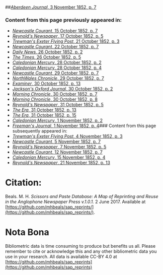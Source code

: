 ##[*Aberdeen Journal*, 3 November 1852, p. 7](https://mhbeals.github.io/sap_html/Aberdeen-Journal/Aberdeen-Journal-3-November-1852-p-7)

### Content from this page previously appeared in:
+ [*Newcastle Courant*, 15 October 1852, p. 7](https://mhbeals.github.io/sap_html/Newcastle-Courant/Newcastle-Courant-15-October-1852-p-7)
+ [*Reynold's Newspaper*, 17 October 1852, p. 5](https://mhbeals.github.io/sap_html/Reynold's-Newspaper/Reynold's-Newspaper-17-October-1852-p-5)
+ [*Trewman's Exeter Flying Post*, 21 October 1852, p. 3](https://mhbeals.github.io/sap_html/Trewman's-Exeter-Flying-Post/Trewman's-Exeter-Flying-Post-21-October-1852-p-3)
+ [*Newcastle Courant*, 22 October 1852, p. 7](https://mhbeals.github.io/sap_html/Newcastle-Courant/Newcastle-Courant-22-October-1852-p-7)
+ [*Daily News*, 26 October 1852, p. 2](https://mhbeals.github.io/sap_html/Daily-News/Daily-News-26-October-1852-p-2)
+ [*The Times*, 26 October 1852, p. 5](https://mhbeals.github.io/sap_html/The-Times/The-Times-26-October-1852-p-5)
+ [*Caledonian Mercury*, 28 October 1852, p. 2](https://mhbeals.github.io/sap_html/Caledonian-Mercury/Caledonian-Mercury-28-October-1852-p-2)
+ [*Caledonian Mercury*, 28 October 1852, p. 4](https://mhbeals.github.io/sap_html/Caledonian-Mercury/Caledonian-Mercury-28-October-1852-p-4)
+ [*Newcastle Courant*, 29 October 1852, p. 7](https://mhbeals.github.io/sap_html/Newcastle-Courant/Newcastle-Courant-29-October-1852-p-7)
+ [*NorthWales Chronicle*, 29 October 1852, p. 7](https://mhbeals.github.io/sap_html/NorthWales-Chronicle/NorthWales-Chronicle-29-October-1852-p-7)
+ [*Examiner*, 30 October 1852, p. 13](https://mhbeals.github.io/sap_html/Examiner/Examiner-30-October-1852-p-13)
+ [*Jackson's Oxford Journal*, 30 October 1852, p. 2](https://mhbeals.github.io/sap_html/Jackson's-Oxford-Journal/Jackson's-Oxford-Journal-30-October-1852-p-2)
+ [*Morning Chronicle*, 30 October 1852, p. 7](https://mhbeals.github.io/sap_html/Morning-Chronicle/Morning-Chronicle-30-October-1852-p-7)
+ [*Morning Chronicle*, 30 October 1852, p. 8](https://mhbeals.github.io/sap_html/Morning-Chronicle/Morning-Chronicle-30-October-1852-p-8)
+ [*Reynold's Newspaper*, 31 October 1852, p. 5](https://mhbeals.github.io/sap_html/Reynold's-Newspaper/Reynold's-Newspaper-31-October-1852-p-5)
+ [*The Era*, 31 October 1852, p. 13](https://mhbeals.github.io/sap_html/The-Era/The-Era-31-October-1852-p-13)
+ [*The Era*, 31 October 1852, p. 15](https://mhbeals.github.io/sap_html/The-Era/The-Era-31-October-1852-p-15)
+ [*Caledonian Mercury*, 1 November 1852, p. 2](https://mhbeals.github.io/sap_html/Caledonian-Mercury/Caledonian-Mercury-1-November-1852-p-2)
+ [*Freeman's Journal*, 1 November 1852, p. 4](https://mhbeals.github.io/sap_html/Freeman's-Journal/Freeman's-Journal-1-November-1852-p-4)### Content from this page subsequently appeared in:
+ [*Trewman's Exeter Flying Post*, 4 November 1852, p. 3](https://mhbeals.github.io/sap_html/Trewman's-Exeter-Flying-Post/Trewman's-Exeter-Flying-Post-4-November-1852-p-3)
+ [*Newcastle Courant*, 5 November 1852, p. 7](https://mhbeals.github.io/sap_html/Newcastle-Courant/Newcastle-Courant-5-November-1852-p-7)
+ [*Reynold's Newspaper*, 7 November 1852, p. 5](https://mhbeals.github.io/sap_html/Reynold's-Newspaper/Reynold's-Newspaper-7-November-1852-p-5)
+ [*Newcastle Courant*, 12 November 1852, p. 7](https://mhbeals.github.io/sap_html/Newcastle-Courant/Newcastle-Courant-12-November-1852-p-7)
+ [*Caledonian Mercury*, 15 November 1852, p. 4](https://mhbeals.github.io/sap_html/Caledonian-Mercury/Caledonian-Mercury-15-November-1852-p-4)
+ [*Reynold's Newspaper*, 21 November 1852, p. 13](https://mhbeals.github.io/sap_html/Reynold's-Newspaper/Reynold's-Newspaper-21-November-1852-p-13)
                    
# Citation: 

Beals. M. H. *Scissors and Paste Database: A Map of Reprinting and Reuse in the Anglophone Newspaper Press v.1.0.1.* 2 June 2017. Available at [https://github.com/mhbeals/sap_reprints/](https://github.com/mhbeals/sap_reprints/). 
                    
# Nota Bona

Bibliometric data is time consuming to produce but benefits us all. Please remember to cite or acknowledge this and any other bibliometric data you use in your research. All data is available CC-BY 4.0 at [https://github.com/mhbeals/sap_reprints](https://github.com/mhbeals/sap_reprints)